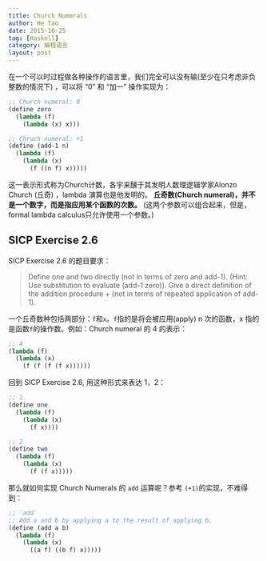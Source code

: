 ```yaml
---
title: Church Numerals
author: He Tao
date: 2015-10-25
tag: [Haskell]
category: 编程语言
layout: post
---
```


在一个可以时过程做各种操作的语言里，我们完全可以没有输(至少在只考虑非负整数的情况下) ，可以将 “0” 和 “加一” 操作实现为：

~~~scheme
;; Church numeral: 0
(define zero
  (lambda (f)
    (lambda (x) x)))

;; Chruch numeral: +1
(define (add-1 n)
  (lambda (f)
    (lambda (x)
      (f ((n f) x)))))
~~~

这一表示形式称为Church计数，各宇来醺于其发明人数理逻辑学家Alonzo Church (丘奇) ，lambda 演算也是他发明的。
**丘奇数(Church numeral)，并不是一个数字，而是指应用某个函数的次数。** (这两个参数可以组合起来，但是，formal lambda
calculus只允许使用一个参数。)

<!--more-->

SICP Exercise 2.6
-----------------

SICP Exercise 2.6 的题目要求：

> Define one and two directly (not in terms of zero and add-1). (Hint: Use substitution to evaluate (add-1 zero)). Give a direct definition of the addition procedure + (not in terms of repeated application of add-1).

一个丘奇数种包括两部分：`f`和`x`。`f`指的是将会被应用(apply) n 次的函数，x 指的是函数`f`的操作数。例如：Church numeral 的 4 的表示：

~~~scheme
;; 4
(lambda (f)
  (lambda (x)
    (f (f (f (f x))))))
~~~

回到 SICP Exercise 2.6, 用这种形式来表达 1，2：

~~~scheme
;; 1
(define one
  (lambda (f)
    (lambda (x)
      (f x))))

;; 2
(define two
  (lambda (f)
    (lambda (x)
      (f (f x)))))
~~~

那么就如何实现 Church Numerals 的 `add` 运算呢？参考 `(+1)`的实现，不难得到：

~~~scheme
;; `add`
;; Add a and b by applying a to the result of applying b.
(define (add a b)
  (lambda (f)
    (lambda (x)
      ((a f) ((b f) x)))))
~~~







